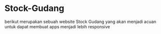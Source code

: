 # Stock-Gudang
berikut merupakan sebuah website Stock Gudang yang akan menjadi acuan untuk dapat membuat apps menjadi lebih responsive
